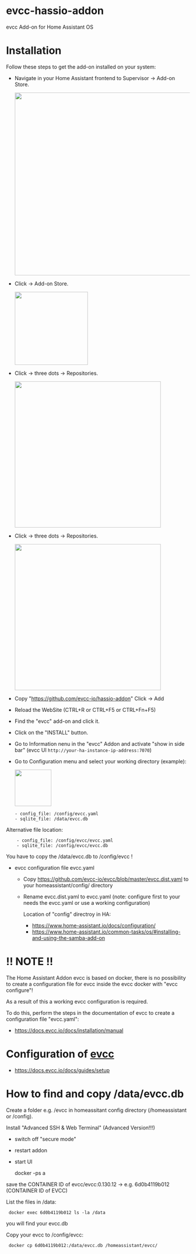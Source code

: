# evcc-hassio-addon
evcc Add-on for Home Assistant OS

# Installation

Follow these steps to get the add-on installed on your system:

  - Navigate in your Home Assistant frontend to Supervisor -> Add-on Store.
  
    <img width="500" src="docs/addonstore.png">
  
  - Click -> Add-on Store.
  
    <img width="200" src="docs/addonstore2.png">
  
  - Click -> three dots -> Repositories.
   
    <img width="400" src="docs/addonstore3.png">
  
  - Click -> three dots -> Repositories.
  
    <img width="400" src="docs/addonstore4.png">
  
  - Copy "https://github.com/evcc-io/hassio-addon" Click -> Add
  
  - Reload the WebSite (CTRL+R or CTRL+F5 or CTRL+Fn+F5)
  - Find the "evcc" add-on and click it.
  - Click on the "INSTALL" button.
  - Go to Information nenu in the "evcc" Addon and activate "show in side bar"
    (evcc UI  `http://your-ha-instance-ip-address:7070`)
  - Go to Configuration menu and select your working directory (example):
  
    <img width="100" src="docs/addonstore5.png">

        - config_file: /config/evcc.yaml
        - sqlite_file: /data/evcc.db

Alternative file location:

        - config_file: /config/evcc/evcc.yaml
        - sqlite_file: /config/evcc/evcc.db
 You have to copy the /data/evcc.db to /config/evcc !
    
  - evcc configuration file evcc.yaml
      - Copy https://github.com/evcc-io/evcc/blob/master/evcc.dist.yaml to your homeassistant/config/ directory
      - Rename  evcc.dist.yaml to evcc.yaml (note: configure first to your needs the evcc.yaml or use a working configuration)
        
        Location of "config" directroy in HA:
        - https://www.home-assistant.io/docs/configuration/
        - https://www.home-assistant.io/common-tasks/os/#installing-and-using-the-samba-add-on

# !! NOTE !!

The Home Assistant Addon evcc is based on docker, there is no possibility to create a configuration file for evcc inside the evcc docker with "evcc configure"!

As a result of this a working evcc configuration is required. 

To do this, perform the steps in the documentation of evcc to create a configuration file "evcc.yaml":

  - https://docs.evcc.io/docs/installation/manual


# Configuration of [evcc](https://github.com/evcc-io/evcc)

   - https://docs.evcc.io/docs/guides/setup

# How to find and copy /data/evcc.db

Create a folder e.g. /evcc in homeassitant config directory (/homeassistant or /config).

Install "Advanced SSH & Web Terminal" (Advanced Version!!!)
- switch off "secure mode"
- restart addon
- start UI

     docker -ps a

save the CONTAINER ID of evcc/evcc:0.130.12  -> e.g. 6d0b4119b012 (CONTAINER ID of EVCC)

List the files in /data:

     docker exec 6d0b4119b012 ls -la /data

you will find your evcc.db

Copy your evcc to /config/evcc:

     docker cp 6d0b4119b012:/data/evcc.db /homeassistant/evcc/

